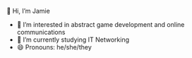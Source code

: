 👋 Hi, I’m Jamie

- 👀 I’m interested in abstract game development and online communications
- 🌱 I’m currently studying IT Networking
- 😄 Pronouns: he/she/they
